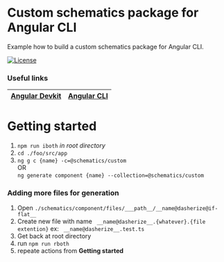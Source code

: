 # Custom schematics package for Angular CLI

Example how to build a custom schematics package for Angular CLI.

[![License](https://img.shields.io/npm/l/@angular-devkit/core.svg)](https://github.com/angular/devkit/blob/master/LICENSE) 

### Useful links
|[Angular Devkit](https://github.com/angular/devkit) | [Angular CLI](http://github.com/angular/angular-cli) 
|---|---|

# Getting started

  1. `npm run iboth`  *in root directory*
  2. `cd ./foo/src/app`
  3. `ng g c {name} -c=@schematics/custom`   
      OR  
      `ng generate component {name} --collection=@schematics/custom`

### Adding more files for generation
  1. Open `./schematics/component/files/___path__/__name@dasherize@if-flat__`
  2. Create new file with name ` __name@dasherize__.{whatever}.{file extention}` ex: ` __name@dasherize__.test.ts`
  3. Get back at root directory
  4. run `npm run rboth`
  5. repeate actions from **Getting started**

